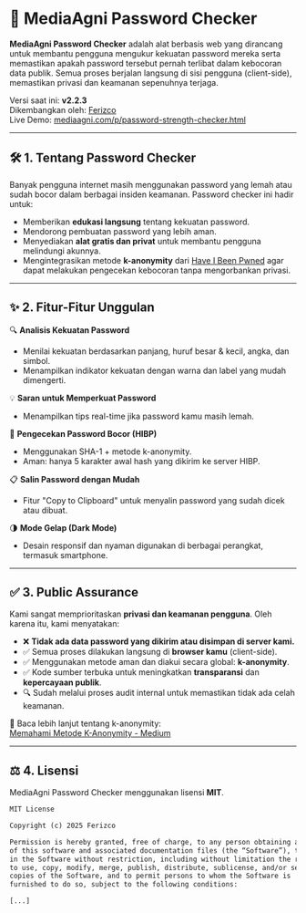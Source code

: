 # 🔐 MediaAgni Password Checker

**MediaAgni Password Checker** adalah alat berbasis web yang dirancang untuk membantu pengguna mengukur kekuatan password mereka serta memastikan apakah password tersebut pernah terlibat dalam kebocoran data publik. Semua proses berjalan langsung di sisi pengguna (client-side), memastikan privasi dan keamanan sepenuhnya terjaga.

Versi saat ini: **v2.2.3**  
Dikembangkan oleh: [Ferizco](https://github.com/ferizco)  
Live Demo: [mediaagni.com/p/password-strength-checker.html](https://www.mediaagni.com/p/password-strength-checker.html)

---

## 🛠️ 1. Tentang Password Checker

Banyak pengguna internet masih menggunakan password yang lemah atau sudah bocor dalam berbagai insiden keamanan. Password checker ini hadir untuk:

- Memberikan **edukasi langsung** tentang kekuatan password.
- Mendorong pembuatan password yang lebih aman.
- Menyediakan **alat gratis dan privat** untuk membantu pengguna melindungi akunnya.
- Mengintegrasikan metode **k-anonymity** dari [Have I Been Pwned](https://haveibeenpwned.com/Passwords) agar dapat melakukan pengecekan kebocoran tanpa mengorbankan privasi.

---

## ✨ 2. Fitur-Fitur Unggulan

🔍 **Analisis Kekuatan Password**  
- Menilai kekuatan berdasarkan panjang, huruf besar & kecil, angka, dan simbol.
- Menampilkan indikator kekuatan dengan warna dan label yang mudah dimengerti.

💡 **Saran untuk Memperkuat Password**  
- Menampilkan tips real-time jika password kamu masih lemah.

🧠 **Pengecekan Password Bocor (HIBP)**  
- Menggunakan SHA-1 + metode k-anonymity.
- Aman: hanya 5 karakter awal hash yang dikirim ke server HIBP.

📋 **Salin Password dengan Mudah**  
- Fitur "Copy to Clipboard" untuk menyalin password yang sudah dicek atau dibuat.

🌗 **Mode Gelap (Dark Mode)**  
- Desain responsif dan nyaman digunakan di berbagai perangkat, termasuk smartphone.

---

## ✅ 3. Public Assurance

Kami sangat memprioritaskan **privasi dan keamanan pengguna**. Oleh karena itu, kami menyatakan:

- ❌ **Tidak ada data password yang dikirim atau disimpan di server kami.**
- ✅ Semua proses dilakukan langsung di **browser kamu** (client-side).
- ✅ Menggunakan metode aman dan diakui secara global: **k-anonymity**.
- ✅ Kode sumber terbuka untuk meningkatkan **transparansi** dan **kepercayaan publik**.
- 🔍 Sudah melalui proses audit internal untuk memastikan tidak ada celah keamanan.

🔗 Baca lebih lanjut tentang k-anonymity:  
[Memahami Metode K-Anonymity - Medium](https://medium.com/@ferizco/memahami-metode-k-anonymity-cara-aman-hibp-melindungi-privasi-kata-sandi-anda-6111de0fe52e)

---

## ⚖️ 4. Lisensi

MediaAgni Password Checker menggunakan lisensi **MIT**.

```txt
MIT License

Copyright (c) 2025 Ferizco

Permission is hereby granted, free of charge, to any person obtaining a copy
of this software and associated documentation files (the “Software”), to deal
in the Software without restriction, including without limitation the rights 
to use, copy, modify, merge, publish, distribute, sublicense, and/or sell 
copies of the Software, and to permit persons to whom the Software is 
furnished to do so, subject to the following conditions:

[...]
